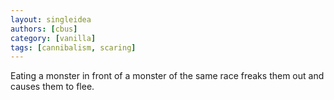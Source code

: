 ```yaml
---
layout: singleidea
authors: [cbus]
category: [vanilla]
tags: [cannibalism, scaring]
---
```

Eating a monster in front of a monster of the same race freaks them out and
causes them to flee.
